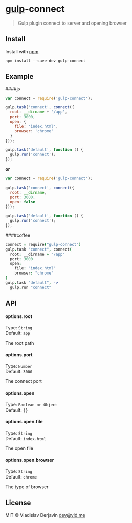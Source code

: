 # [gulp](https://github.com/wearefractal/gulp)-connect

> Gulp plugin connect to server and opening browser

## Install

Install with [npm](https://npmjs.org/package/gulp-mocha)

```
npm install --save-dev gulp-connect
```


## Example

####js
```js
var connect = require('gulp-connect');

gulp.task('connect', connect({
  root: __dirname + '/app',
  port: 3000,
  open: {
    file: 'index.html',
    browser: 'chrome'
  }
}));

gulp.task('default', function () {
  gulp.run('connect');
});
```

**or**

```js
var connect = require('gulp-connect');

gulp.task('connect', connect({
  root: __dirname,
  port: 3000,
  open: false
}));

gulp.task('default', function () {
  gulp.run('connect');
});
```


####coffee
```coffee
connect = require("gulp-connect")
gulp.task "connect", connect(
  root: __dirname + "/app"
  port: 3000
  open:
    file: "index.html"
    browser: "chrome"
)
gulp.task "default", ->
  gulp.run "connect"

```


## API

#### options.root

Type: `String`  
Default: `app`

The root path

#### options.port

Type: `Number`  
Default: `3000`

The connect port

#### options.open

Type: `Boolean or Object`  
Default: `{}`

#### options.open.file

Type: `String`  
Default: `index.html`

The open file

#### options.open.browser

Type: `String`  
Default: `chrome`

The type of browser


## License

MIT © Vladislav Derjavin <dev@vld.me>
